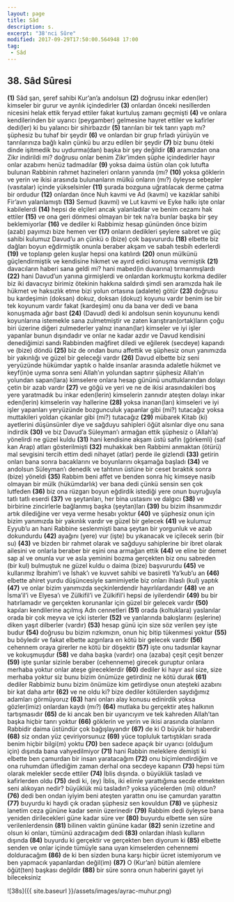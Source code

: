 ```yaml
---
layout: page
title: Sâd
description: s.
excerpt: "38'nci Sûre"
modified: 2017-09-29T17:50:00.564948 17:00
tag: 
 - Sâd
---
```


## 38. Sâd Sûresi

**(1)** Sâd şan, şeref sahibi Kur’an’a andolsun
**(2)** doğrusu inkar eden(ler) kimseler bir gurur ve ayrılık içindedirler
**(3)** onlardan önceki nesillerden nicesini helak ettik feryad ettiler fakat kurtuluş zamanı geçmişti 
**(4)** ve onlara kendilerinden bir uyarıcı (peygamber) gelmesine hayret ettiler ve kafirler dedi(ler) ki bu yalancı bir sihirbazdır
**(5)** tanrıları bir tek tanrı yaptı mı? şüphesiz bu tuhaf bir şeydir
**(6)** ve onlardan bir grup fırladı yürüyün ve tanrılarınıza bağlı kalın çünkü bu arzu edilen bir şeydir
**(7)** biz bunu öteki dinde işitmedik bu uydurma(dan) başka bir şey değildir
**(8)** aramızdan ona Zikr indirildi mi? doğrusu onlar benim Zikr’imden şüphe içindedirler hayır onlar azabımı henüz tadmadılar
**(9)** yoksa daima üstün olan çok lutufta bulunan Rabbinin rahmet hazineleri onların yanında (mı?
**(10)** yoksa göklerin ve yerin ve ikisi arasında bulunanların mülkü onların (mı?) öyleyse sebepler (vasıtalar) içinde yükselsinler 
**(11)** şurada bozguna uğratılacak derme çatma bir ordudur 
**(12)** onlardan önce Nuh kavmi ve Ad (kavmi) ve kazıklar sahibi Fir’avn yalanlamıştı 
**(13)** Semud (kavmi) ve Lut kavmi ve Eyke halkı işte onlar kabilelerdi
**(14)** hepsi de elçileri ancak yalanladılar ve benim cezamı hak ettiler 
**(15)** ve ona geri dönmesi olmayan bir tek na’ra bunlar başka bir şey beklemiyorlar
**(16)** ve dediler ki Rabbimiz hesap gününden önce bizim (azab) payımızı bize hemen ver
**(17)** onların dedikleri şeylere sabret ve güç sahibi kulumuz Davud’u an çünkü o (bize) çok başvururdu
**(18)** elbette biz dağları boyun eğdirmiştik onunla beraber akşam ve sabah tesbih ederlerdi
**(19)** ve toplanıp gelen kuşlar hepsi ona katılırdı
**(20)** onun mülkünü güçlendirmiştik ve kendisine hikmet ve ayırd edici konuşma vermiştik
**(21)** davacıların haberi sana geldi mi? hani mabed(in duvarına) tırmanmışlardı
**(22)** hani Davud’un yanına girmişlerdi ve onlardan korkmuştu korkma dediler biz iki davacıyız birimiz ötekinin hakkına saldırdı şimdi sen aramızda hak ile hükmet ve haksızlık etme bizi yolun ortasına (adalete) götür 
**(23)** doğrusu bu kardeşimin (doksan) dokuz, doksan (dokuz) koyunu vardır benim ise bir tek koyunum vardır fakat (kardeşim) onu da bana ver dedi ve bana konuşmada ağır bast
**(24)** (Davud) dedi ki andolsun senin koyununu kendi koyunlarına istemekle sana zulmetmiştir ve zaten karıştıran(ortak)ların çoğu biri üzerine diğeri zulmederler yalnız inanan(lar) kimseler ve iyi işler yapanlar bunun dışındadır ve onlar ne kadar azdır ve Davud kendisini denediğimizi sandı Rabbinden mağfiret diledi ve eğilerek (secdeye) kapandı ve (bize) döndü
**(25)** biz de ondan bunu affettik ve şüphesiz onun yanımızda bir yakınlığı ve güzel bir geleceği vardır
**(26)** Davud elbette biz seni yeryüzünde hükümdar yaptık o halde insanlar arasında adaletle hükmet ve keyf(in)e uyma sonra seni Allah’ın yolundan saptırır şüphesiz Allah’ın yolundan sapan(lara) kimselere onlara hesap gününü unuttuklarından dolayı çetin bir azab vardır 
**(27)** ve göğü ve yeri ve ne de ikisi arasındakileri boş yere yaratmadık bu inkar eden(lerin) kimselerin zannıdır ateşten dolayı inkar eden(lerin) kimselerin vay hallerine 
**(28)** yoksa inanan(ları) kimseleri ve iyi işler yapanları yeryüzünde bozgunculuk yapanlar gibi (mi?) tutacağız yoksa muttakileri yoldan çıkanlar gibi (mi?) tutacağız
**(29)** mübarek Kitab (ki) ayetlerini düşünsünler diye ve sağduyu sahipleri öğüt alsınlar diye onu sana indirdik
**(30)** ve biz Davud’a Süleyman’ı armağan ettik şüphesiz o (Allah’a) yönelirdi ne güzel kuldu
**(31)** hani kendisine akşam üstü safin (görkemli) (saf kan Arap) atları gösterilmişti 
**(32)** muhakkak ben Rabbimi anmaktan (ötürü) mal sevgisini tercih ettim dedi nihayet (atlar) perde ile gizlendi
**(33)** getirin onları bana sonra bacaklarını ve boyunlarını okşamağa başladı 
**(34)** ve andolsun Süleyman’ı denedik ve tahtının üstüne bir ceset bıraktık sonra (bize) yöneldi
**(35)** Rabbim beni affet ve benden sonra hiç kimseye nasib olmayan bir mülk (hükümdarlık) ver bana dedi çünkü sensin sen çok lutfeden
**(36)** biz ona rüzgarı boyun eğdirdik istediği yere onun buyruğuyla tatlı tatlı eserdi 
**(37)** ve şeytanları, her bina ustasını ve dalgıcı
**(38)** ve birbirine zincirlerle bağlanmış başka (şeytan)ları 
**(39)** bu bizim ihsanımızdır artık dilediğine ver veya verme hesabı yoktur
**(40)** ve şüphesiz onun için bizim yanımızda bir yakınlık vardır ve güzel bir gelecek
**(41)** ve kulumuz Eyyub’u an hani Rabbine seslenmişti bana şeytan bir yorgunluk ve azab dokundurdu 
**(42)** ayağını (yere) vur (işte) bu yıkanacak ve içilecek serin (bir su) 
**(43)** ve bizden bir rahmet olarak ve sağduyu sahiplerine bir ibret olarak ailesini ve onlarla beraber bir eşini ona armağan ettik 
**(44)** ve eline bir demet sap al ve onunla vur ve asla yeminini bozma gerçekten biz onu sabreden (bir kul) bulmuştuk ne güzel kuldu o daima (bize) başvururdu
**(45)** ve kullarımız İbrahim’i ve İshak’ı ve kuvvet sahibi ve basiretli Ya’kub’u an 
**(46)** elbette ahiret yurdu düşüncesiyle samimiyetle biz onları ihlaslı (kul) yaptık 
**(47)** ve onlar bizim yanımızda seçkinlerdendir hayırlılardandır
**(48)** ve an İsma’il’i ve Elyesa’ı ve Zülkifil’i ve Zülkifil’i hepsi de iyilerdendir
**(49)** bu bir hatırlamadır ve gerçekten korunanlar için güzel bir gelecek vardır
**(50)** kapıları kendilerine açılmış Adn cennetleri
**(51)** orada (koltuklara) yaslanılar orada bir çok meyva ve içki isterler
**(52)** ve yanlarında bakışlarını (eşlerine) diken yaşıt dilberler (vardır) 
**(53)** hesap günü için size söz verilen şey işte budur
**(54)** doğrusu bu bizim rızkımızın, onun hiç bitip tükenmesi yoktur
**(55)** bu böyledir ve fakat elbette azgınlara en kötü bir gelecek vardır 
**(56)** cehennem oraya girerler ne kötü bir döşektir
**(57)** işte onu tadsınlar kaynar ve kokuşmuşdur
**(58)** ve daha başka (vardır) ona (azaba) çeşit çeşit benzer
**(59)** işte şunlar sizinle beraber (cehenneme) girecek guruptur onlara merhaba yoktur onlar ateşe gireceklerdir
**(60)** dediler ki hayır asıl size, size merhaba yoktur siz bunu bizim önümüze getirdiniz ne kötü durak
**(61)** dediler Rabbimiz bunu bizim önümüze kim getirdiyse onun ateşteki azabını bir kat daha artır 
**(62)** ve ne oldu ki? bize dediler kötülerden saydığımız adamları görmüyoruz
**(63)** hani onları alay konusu edinirdik yoksa gözler(imiz) onlardan kaydı (mı?) 
**(64)** mutlaka bu gerçektir ateş halkının tartışmasıdır
**(65)** de ki ancak ben bir uyarıcıyım ve tek kahreden Allah’tan başka hiçbir tanrı yoktur 
**(66)** göklerin ve yerin ve ikisi arasında olanların Rabbidir daima üstündür çok bağışlayandır
**(67)** de ki O büyük bir haberdir
**(68)** siz ondan yüz çeviriyorsunuz
**(69)** yüce topluluk tartıştıkları sırada benim hiçbir bilgi(m) yoktu
**(70)** ben sadece apaçık bir uyarıcı (olduğum için) dışında bana vahyedilmiyor
**(71)** hani Rabbin meleklere demişti ki elbette ben çamurdan bir insan yaratacağım
**(72)** onu biçimlendirdiğim ve ona ruhumdan üflediğim zaman derhal ona secdeye kapanın 
**(73)** hepsi tüm olarak melekler secde ettiler
**(74)** İblis dışında. o büyüklük tasladı ve kafirlerden oldu
**(75)** dedi ki, (ey) İblis, iki elimle yarattığıma secde etmekten seni alıkoyan nedir? büyüklük mü tasladın? yoksa yücelerden (mi) oldun?
**(76)** dedi ben ondan iyiyim beni ateşten yarattın onu ise çamurdan yarattın 
**(77)** buyurdu ki haydi çık oradan şüphesiz sen kovuldun
**(78)** ve şüphesiz lanetim ceza gününe kadar senin üzerinedir
**(79)** Rabbim dedi öyleyse bana yeniden dirilecekleri güne kadar süre ver 
**(80)** buyurdu elbette sen süre verilenlerdensin
**(81)** bilinen vaktin gününe kadar
**(82)** senin izzetine and olsun ki onları, tümünü azdıracağım dedi
**(83)** onlardan ihlaslı kulların dışında
**(84)** buyurdu ki gerçektir ve gerçekten ben diyorum ki
**(85)** elbette senden ve onlar içinde tümüyle sana uyan kimselerden cehennemi dolduracağım
**(86)** de ki ben sizden buna karşı hiçbir ücret istemiyorum ve ben yapmacık yapanlardan değil(im) 
**(87)** O (Kur’an) bütün alemlere öğüt(ten) başkası değildir
**(88)** bir süre sonra onun haberini gayet iyi bileceksiniz

![38s]({{ site.baseurl }}/assets/images/ayrac-muhur.png)
